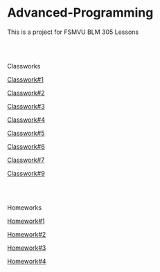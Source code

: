 # Advanced-Programming

This is a project for FSMVU BLM 305 Lessons

<br>
<br>

Classworks

[Classwork#1](https://burakeless.github.io/Advanced-Programming/Char%20Counter.html)

[Classwork#2](https://burakeless.github.io/Advanced-Programming/Array%20Functions.html)

[Classwork#3](https://burakeless.github.io/Advanced-Programming/images/The%20sum%20of%20a%20range.png)

[Classwork#4](https://burakeless.github.io/Advanced-Programming/inspector.html)

[Classwork#5](https://burakeless.github.io/Advanced-Programming/fetchRemoteFile.html)

[Classwork#6](https://burakeless.github.io/Advanced-Programming/Timing.html)

[Classwork#7](https://burakeless.github.io/Advanced-Programming/classWork7/cw7.html)

[Classwork#9](https://burakeless.github.io/Advanced-Programming/cw9.html)

<br>
<br>

Homeworks

[Homework#1](https://burakeless.github.io/Advanced-Programming/Homework%231.html)

[Homework#2](https://burakeless.github.io/Advanced-Programming/homework%232/Students.html)

[Homework#3](https://burakeless.github.io/Advanced-Programming/Animation.html)

[Homework#4](https://burakeless.github.io/Advanced-Programming/site/index.html)

